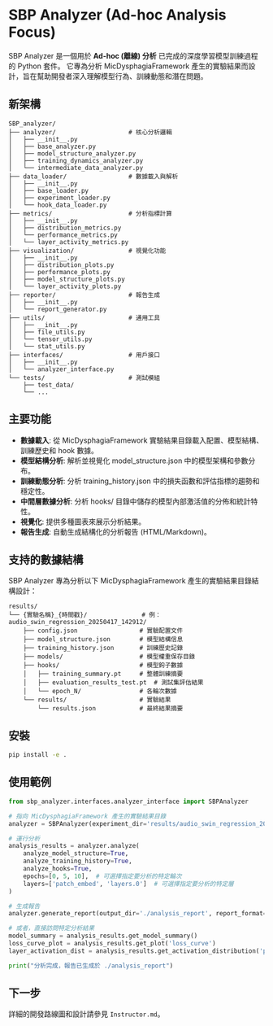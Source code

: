 # SBP Analyzer (Ad-hoc Analysis Focus)

SBP Analyzer 是一個用於 **Ad-hoc (離線) 分析** 已完成的深度學習模型訓練過程的 Python 套件。
它專為分析 MicDysphagiaFramework 產生的實驗結果而設計，旨在幫助開發者深入理解模型行為、訓練動態和潛在問題。

## 新架構

```
SBP_analyzer/
├── analyzer/                    # 核心分析邏輯
│   ├── __init__.py
│   ├── base_analyzer.py
│   ├── model_structure_analyzer.py
│   ├── training_dynamics_analyzer.py
│   └── intermediate_data_analyzer.py
├── data_loader/                 # 數據載入與解析
│   ├── __init__.py
│   ├── base_loader.py
│   ├── experiment_loader.py
│   └── hook_data_loader.py
├── metrics/                     # 分析指標計算
│   ├── __init__.py
│   ├── distribution_metrics.py
│   └── performance_metrics.py
│   └── layer_activity_metrics.py
├── visualization/               # 視覺化功能
│   ├── __init__.py
│   ├── distribution_plots.py
│   ├── performance_plots.py
│   ├── model_structure_plots.py
│   └── layer_activity_plots.py
├── reporter/                    # 報告生成
│   ├── __init__.py
│   └── report_generator.py
├── utils/                       # 通用工具
│   ├── __init__.py
│   ├── file_utils.py
│   └── tensor_utils.py
│   └── stat_utils.py
├── interfaces/                  # 用戶接口
│   ├── __init__.py
│   └── analyzer_interface.py
└── tests/                       # 測試模組
    ├── test_data/
    └── ...
```

## 主要功能

*   **數據載入**: 從 MicDysphagiaFramework 實驗結果目錄載入配置、模型結構、訓練歷史和 hook 數據。
*   **模型結構分析**: 解析並視覺化 model_structure.json 中的模型架構和參數分布。
*   **訓練動態分析**: 分析 training_history.json 中的損失函數和評估指標的趨勢和穩定性。
*   **中間層數據分析**: 分析 hooks/ 目錄中儲存的模型內部激活值的分佈和統計特性。
*   **視覺化**: 提供多種圖表來展示分析結果。
*   **報告生成**: 自動生成結構化的分析報告 (HTML/Markdown)。

## 支持的數據結構

SBP Analyzer 專為分析以下 MicDysphagiaFramework 產生的實驗結果目錄結構設計：

```
results/
└── {實驗名稱}_{時間戳}/               # 例：audio_swin_regression_20250417_142912/
    ├── config.json                 # 實驗配置文件
    ├── model_structure.json        # 模型結構信息
    ├── training_history.json       # 訓練歷史記錄
    ├── models/                     # 模型權重保存目錄
    ├── hooks/                      # 模型鉤子數據
    │   ├── training_summary.pt     # 整體訓練摘要
    │   ├── evaluation_results_test.pt  # 測試集評估結果
    │   └── epoch_N/                # 各輪次數據
    └── results/                    # 實驗結果
        └── results.json            # 最終結果摘要
```

## 安裝

```bash
pip install -e .
```

## 使用範例

```python
from sbp_analyzer.interfaces.analyzer_interface import SBPAnalyzer

# 指向 MicDysphagiaFramework 產生的實驗結果目錄
analyzer = SBPAnalyzer(experiment_dir='results/audio_swin_regression_20250417_142912')

# 運行分析
analysis_results = analyzer.analyze(
    analyze_model_structure=True,
    analyze_training_history=True,
    analyze_hooks=True,
    epochs=[0, 5, 10],  # 可選擇指定要分析的特定輪次
    layers=['patch_embed', 'layers.0']  # 可選擇指定要分析的特定層
)

# 生成報告
analyzer.generate_report(output_dir='./analysis_report', report_format='html')

# 或者，直接訪問特定分析結果
model_summary = analysis_results.get_model_summary()
loss_curve_plot = analysis_results.get_plot('loss_curve')
layer_activation_dist = analysis_results.get_activation_distribution('patch_embed', epoch=0)

print("分析完成，報告已生成於 ./analysis_report")
```

## 下一步

詳細的開發路線圖和設計請參見 `Instructor.md`。

